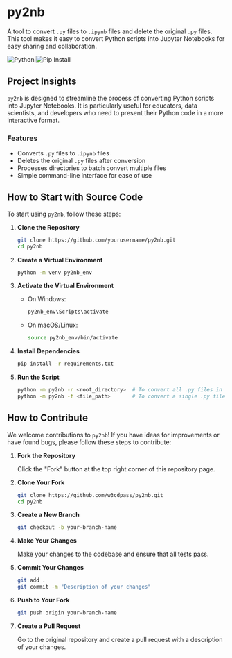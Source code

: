 # py2nb

A tool to convert `.py` files to `.ipynb` files and delete the original `.py` files. This tool makes it easy to convert Python scripts into Jupyter Notebooks for easy sharing and collaboration.

![Python](https://img.shields.io/badge/python-v3.8+-blue.svg?logo=python)
![Pip Install](https://img.shields.io/badge/pip%20install-py2nb-green)

## Project Insights

`py2nb` is designed to streamline the process of converting Python scripts into Jupyter Notebooks. It is particularly useful for educators, data scientists, and developers who need to present their Python code in a more interactive format. 

### Features

- Converts `.py` files to `.ipynb` files
- Deletes the original `.py` files after conversion
- Processes directories to batch convert multiple files
- Simple command-line interface for ease of use

## How to Start with Source Code

To start using `py2nb`, follow these steps:

1. **Clone the Repository**

    ```sh
    git clone https://github.com/yourusername/py2nb.git
    cd py2nb
    ```

2. **Create a Virtual Environment**

    ```sh
    python -m venv py2nb_env
    ```

3. **Activate the Virtual Environment**

    - On Windows:
        ```sh
        py2nb_env\Scripts\activate
        ```
    - On macOS/Linux:
        ```sh
        source py2nb_env/bin/activate
        ```

4. **Install Dependencies**

    ```sh
    pip install -r requirements.txt
    ```

5. **Run the Script**

    ```sh
    python -m py2nb -r <root_directory>  # To convert all .py files in a directory
    python -m py2nb -f <file_path>       # To convert a single .py file
    ```

## How to Contribute

We welcome contributions to `py2nb`! If you have ideas for improvements or have found bugs, please follow these steps to contribute:

1. **Fork the Repository**

    Click the "Fork" button at the top right corner of this repository page.

2. **Clone Your Fork**

    ```sh
    git clone https://github.com/w3cdpass/py2nb.git
    cd py2nb
    ```

3. **Create a New Branch**

    ```sh
    git checkout -b your-branch-name
    ```

4. **Make Your Changes**

    Make your changes to the codebase and ensure that all tests pass.

5. **Commit Your Changes**

    ```sh
    git add .
    git commit -m "Description of your changes"
    ```

6. **Push to Your Fork**

    ```sh
    git push origin your-branch-name
    ```

7. **Create a Pull Request**

    Go to the original repository and create a pull request with a description of your changes.